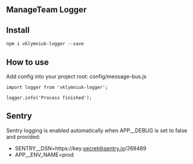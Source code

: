 ## ManageTeam Logger

## Install

```
npm i vklymniuk-logger --save
```

## How to use

Add config into your project root: config/message-bus.js
```
import logger from 'vklymniuk-logger';

logger.info('Process finished');
```

## Sentry

Sentry logging is enabled automatically when APP__DEBUG is set to false and provided:
* SENTRY__DSN=https://key:secret@sentry.io/269489
* APP__ENV_NAME=prod